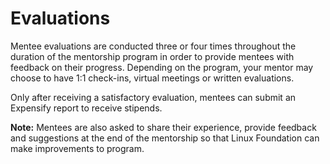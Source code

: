 # Evaluations

Mentee evaluations are conducted three or four times throughout the duration of the mentorship program in order to provide mentees with feedback on their progress. Depending on the program, your mentor may choose to have 1:1 check-ins, virtual meetings or written evaluations. 

Only after receiving a satisfactory evaluation, mentees can submit an Expensify report to receive stipends.  

**Note:** Mentees are also asked to share their experience, provide feedback and suggestions at the end of the mentorship so that Linux Foundation can make improvements to program.   


